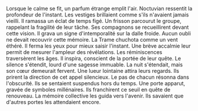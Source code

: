 Lorsque le calme se fit, un parfum étrange emplit l'air.
Noctuvian ressentit la profondeur de l'instant.
Les vestiges brillaient comme s'ils n'avaient jamais vieilli.
Il ramassa un éclat de temps figé.
Un frisson parcourut le groupe, rappelant la fragilité de leur tâche.
Ses compagnons se recueillirent devant cette vision.
Il grava un signe d'intemporalité sur la dalle froide.
Aucun oubli ne devait recouvrir cette mémoire.
La Trame chuchota comme un vent éthéré.
Il ferma les yeux pour mieux saisir l'instant.
Une brève accalmie leur permit de mesurer l'ampleur des révélations.
Les réminiscences traversèrent les âges.
Il inspira, conscient de la portée de leur quête.
Le silence s'étendit, lourd d'une sagesse immuable.
La nuit s'étendait, mais son cœur demeurait fervent.
Une lueur lointaine attira leurs regards.
Ils prirent la direction de cet appel silencieux.
Le pas de chacun résonna dans l'obscurité.
Ils se sentaient suspendus hors du temps.
Une porte apparut, gravée de symboles millénaires.
Ils franchirent ce seuil en quête de renouveau.
La mémoire collective les guida vers l'avenir.
Ils savaient que d'autres portes les attendaient encore.
